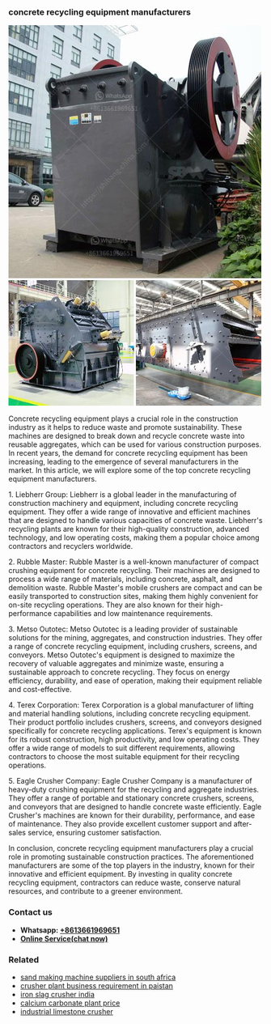 <h3>concrete recycling equipment manufacturers</h3><img src='1706767997.jpg' alt=''><p>Concrete recycling equipment plays a crucial role in the construction industry as it helps to reduce waste and promote sustainability. These machines are designed to break down and recycle concrete waste into reusable aggregates, which can be used for various construction purposes. In recent years, the demand for concrete recycling equipment has been increasing, leading to the emergence of several manufacturers in the market. In this article, we will explore some of the top concrete recycling equipment manufacturers.</p><p>1. Liebherr Group: Liebherr is a global leader in the manufacturing of construction machinery and equipment, including concrete recycling equipment. They offer a wide range of innovative and efficient machines that are designed to handle various capacities of concrete waste. Liebherr's recycling plants are known for their high-quality construction, advanced technology, and low operating costs, making them a popular choice among contractors and recyclers worldwide.</p><p>2. Rubble Master: Rubble Master is a well-known manufacturer of compact crushing equipment for concrete recycling. Their machines are designed to process a wide range of materials, including concrete, asphalt, and demolition waste. Rubble Master's mobile crushers are compact and can be easily transported to construction sites, making them highly convenient for on-site recycling operations. They are also known for their high-performance capabilities and low maintenance requirements.</p><p>3. Metso Outotec: Metso Outotec is a leading provider of sustainable solutions for the mining, aggregates, and construction industries. They offer a range of concrete recycling equipment, including crushers, screens, and conveyors. Metso Outotec's equipment is designed to maximize the recovery of valuable aggregates and minimize waste, ensuring a sustainable approach to concrete recycling. They focus on energy efficiency, durability, and ease of operation, making their equipment reliable and cost-effective.</p><p>4. Terex Corporation: Terex Corporation is a global manufacturer of lifting and material handling solutions, including concrete recycling equipment. Their product portfolio includes crushers, screens, and conveyors designed specifically for concrete recycling applications. Terex's equipment is known for its robust construction, high productivity, and low operating costs. They offer a wide range of models to suit different requirements, allowing contractors to choose the most suitable equipment for their recycling operations.</p><p>5. Eagle Crusher Company: Eagle Crusher Company is a manufacturer of heavy-duty crushing equipment for the recycling and aggregate industries. They offer a range of portable and stationary concrete crushers, screens, and conveyors that are designed to handle concrete waste efficiently. Eagle Crusher's machines are known for their durability, performance, and ease of maintenance. They also provide excellent customer support and after-sales service, ensuring customer satisfaction.</p><p>In conclusion, concrete recycling equipment manufacturers play a crucial role in promoting sustainable construction practices. The aforementioned manufacturers are some of the top players in the industry, known for their innovative and efficient equipment. By investing in quality concrete recycling equipment, contractors can reduce waste, conserve natural resources, and contribute to a greener environment.</p><h3>Contact us</h3><ul><li><strong>Whatsapp:&nbsp;<a href="https://wa.me/8613661969651">+8613661969651</a></strong></li><li><a href="https://swt.shibang-china.com/?git&amp;zhl&amp;concrete recycling equipment manufacturers"><strong>Online Service(chat now)</strong></a></li></ul><h3>Related</h3><ul><li><a href='sand making machine suppliers in south africa.md'>sand making machine suppliers in south africa</a></li><li><a href='crusher plant business requirement in paistan.md'>crusher plant business requirement in paistan</a></li><li><a href='iron slag crusher india.md'>iron slag crusher india</a></li><li><a href='calcium carbonate plant price.md'>calcium carbonate plant price</a></li><li><a href='industrial limestone crusher.md'>industrial limestone crusher</a></li></ul>